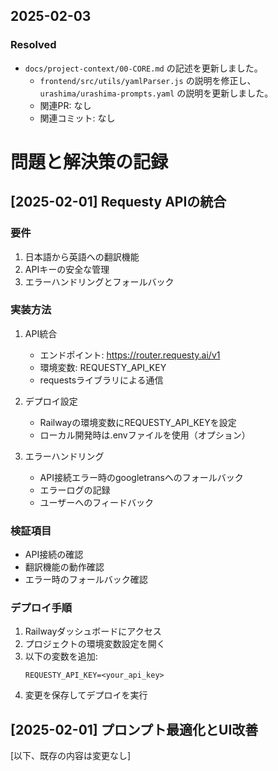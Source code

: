## 2025-02-03
### Resolved
- `docs/project-context/00-CORE.md` の記述を更新しました。
  - `frontend/src/utils/yamlParser.js` の説明を修正し、`urashima/urashima-prompts.yaml` の説明を更新しました。
  - 関連PR: なし
  - 関連コミット: なし
# 問題と解決策の記録

## [2025-02-01] Requesty APIの統合

### 要件
1. 日本語から英語への翻訳機能
2. APIキーの安全な管理
3. エラーハンドリングとフォールバック

### 実装方法
1. API統合
   - エンドポイント: https://router.requesty.ai/v1
   - 環境変数: REQUESTY_API_KEY
   - requestsライブラリによる通信

2. デプロイ設定
   - Railwayの環境変数にREQUESTY_API_KEYを設定
   - ローカル開発時は.envファイルを使用（オプション）

3. エラーハンドリング
   - API接続エラー時のgoogletransへのフォールバック
   - エラーログの記録
   - ユーザーへのフィードバック

### 検証項目
- API接続の確認
- 翻訳機能の動作確認
- エラー時のフォールバック確認

### デプロイ手順
1. Railwayダッシュボードにアクセス
2. プロジェクトの環境変数設定を開く
3. 以下の変数を追加:
   ```
   REQUESTY_API_KEY=<your_api_key>
   ```
4. 変更を保存してデプロイを実行

## [2025-02-01] プロンプト最適化とUI改善

[以下、既存の内容は変更なし]